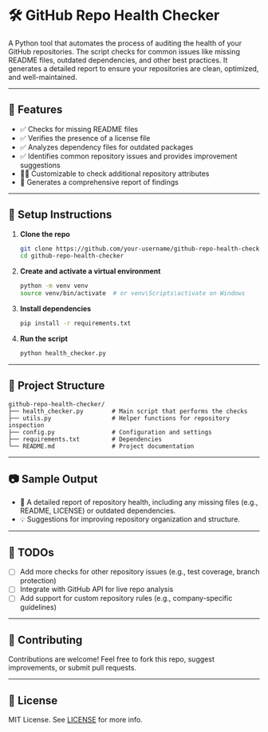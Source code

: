 # 🛠️ GitHub Repo Health Checker

A Python tool that automates the process of auditing the health of your GitHub repositories. The script checks for common issues like missing README files, outdated dependencies, and other best practices. It generates a detailed report to ensure your repositories are clean, optimized, and well-maintained.

---

## 🚀 Features

- ✅ Checks for missing README files
- ✅ Verifies the presence of a license file
- ✅ Analyzes dependency files for outdated packages
- ✅ Identifies common repository issues and provides improvement suggestions
- 🧑‍💻 Customizable to check additional repository attributes
- 📝 Generates a comprehensive report of findings

---

## 🔧 Setup Instructions

1. **Clone the repo**
   ```bash
   git clone https://github.com/your-username/github-repo-health-checker.git
   cd github-repo-health-checker
   ```

2. **Create and activate a virtual environment**
   ```bash
   python -m venv venv
   source venv/bin/activate  # or venv\Scripts\activate on Windows
   ```

3. **Install dependencies**
   ```bash
   pip install -r requirements.txt
   ```

4. **Run the script**
   ```bash
   python health_checker.py
   ```

---

## 📁 Project Structure

```
github-repo-health-checker/
├── health_checker.py        # Main script that performs the checks
├── utils.py                 # Helper functions for repository inspection
├── config.py                # Configuration and settings
├── requirements.txt         # Dependencies
└── README.md                # Project documentation
```

---

## 📷 Sample Output

- 📝 A detailed report of repository health, including any missing files (e.g., README, LICENSE) or outdated dependencies.
- 💡 Suggestions for improving repository organization and structure.

---

## 📌 TODOs

- [ ] Add more checks for other repository issues (e.g., test coverage, branch protection)
- [ ] Integrate with GitHub API for live repo analysis
- [ ] Add support for custom repository rules (e.g., company-specific guidelines)

---

## 🤝 Contributing

Contributions are welcome! Feel free to fork this repo, suggest improvements, or submit pull requests.

---

## 📜 License

MIT License. See [LICENSE](LICENSE) for more info.
